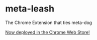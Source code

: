 # meta-leash
The Chrome Extension that ties meta-dog

[Now deployed in the Chrome Web Store!](https://chrome.google.com/webstore/detail/meta-dog-leash/hjngnbfokmhmpnifpdmlfdkjfjbjeojp?hl=en-US)
